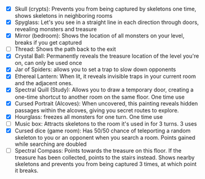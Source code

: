 - [x] Skull (crypts): Prevents you from being captured by skeletons one time,
      shows skeletons in neighboring rooms
- [x] Spyglass: Let's you see in a straight line in each direction through
      doors, revealing monsters and treasure
- [x] Mirror (bedroom): Shows the location of all monsters on your level, breaks
      if you get captured
- [ ] Thread: Shows the path back to the exit
- [x] Crystal Ball: Permanently reveals the treasure location of the level
      you're on, can only be used once
- [x] Jar of Spiders: allows you to set a trap to slow down opponents
- [x] Ethereal Lantern: When lit, it reveals invisible traps in your current
      room and the adjacent ones.
- [x] Spectral Quill (Study): Allows you to draw a temporary door, creating a
      one-time shortcut to another room on the same floor. One time use
- [x] Cursed Portrait (Alcoves): When uncovered, this painting reveals hidden
      passages within the alcoves, giving you secret routes to explore.
- [x] Hourglass: freezes all monsters for one turn. One time use
- [ ] Music box: Attracts skeletons to the room it's used in for 3 turns. 3 uses
- [x] Cursed dice (game room): Has 50/50 chance of teleporting a random skeleton
      to you or an opponent when you search a room. Points gained while
      searching are doubled
- [ ] Spectral Compass: Points towards the treasure on this floor. If the
      treasure has been collected, points to the stairs instead. Shows nearby
      skeletons and prevents you from being captured 3 times, at which point it
      breaks.

